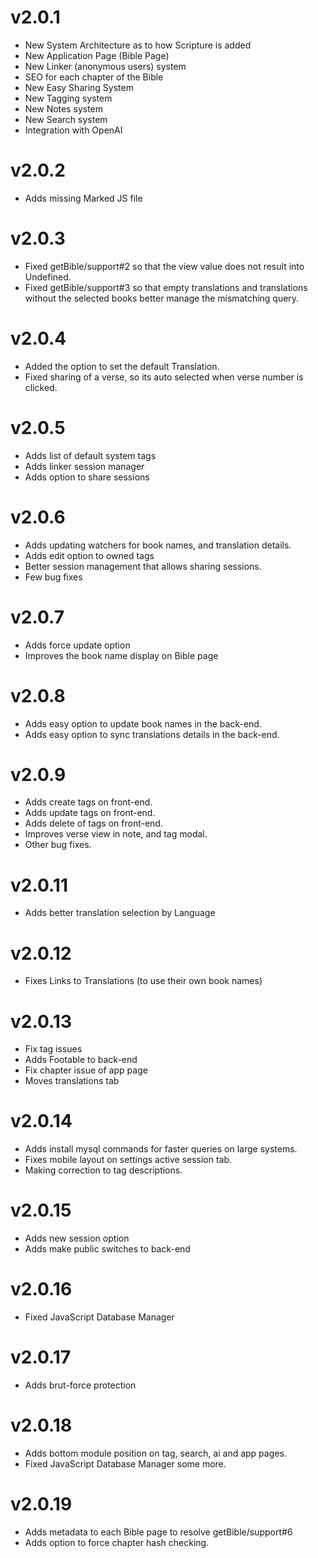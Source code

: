 # v2.0.1

- New System Architecture as to how Scripture is added
- New Application Page (Bible Page)
- New Linker (anonymous users) system
- SEO for each chapter of the Bible
- New Easy Sharing System
- New Tagging system
- New Notes system
- New Search system
- Integration with OpenAI

# v2.0.2

- Adds missing Marked JS file

# v2.0.3

- Fixed getBible/support#2 so that the view value does not result into Undefined.
- Fixed getBible/support#3 so that empty translations and translations without the selected books better manage the mismatching query.

# v2.0.4

- Added the option to set the default Translation.
- Fixed sharing of a verse, so its auto selected when verse number is clicked.

# v2.0.5

- Adds list of default system tags
- Adds linker session manager
- Adds option to share sessions

# v2.0.6

- Adds updating watchers for book names, and translation details.
- Adds edit option to owned tags
- Better session management that allows sharing sessions.
- Few bug fixes

# v2.0.7

- Adds force update option
- Improves the book name display on Bible page

# v2.0.8

- Adds easy option to update book names in the back-end.
- Adds easy option to sync translations details in the back-end.

# v2.0.9

- Adds create tags on front-end.
- Adds update tags on front-end.
- Adds delete of tags on front-end.
- Improves verse view in note, and tag modal.
- Other bug fixes.

# v2.0.11

- Adds better translation selection by Language

# v2.0.12

- Fixes Links to Translations (to use their own book names)

# v2.0.13

- Fix tag issues
- Adds Footable to back-end
- Fix chapter issue of app page
- Moves translations tab

# v2.0.14

- Adds install mysql commands for faster queries on large systems.
- Fixes mobile layout on settings active session tab.
- Making correction to tag descriptions.

# v2.0.15

- Adds new session option
- Adds make public switches to back-end

# v2.0.16

- Fixed JavaScript Database Manager

# v2.0.17

- Adds brut-force protection

# v2.0.18

- Adds bottom module position on tag, search, ai and app pages.
- Fixed JavaScript Database Manager some more.

# v2.0.19

- Adds metadata to each Bible page to resolve getBible/support#6
- Adds option to force chapter hash checking.
